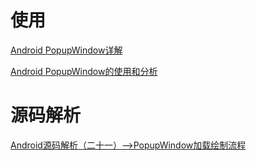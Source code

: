 # 使用

[Android PopupWindow详解](http://www.jcodecraeer.com/a/anzhuokaifa/androidkaifa/2014/0702/1627.html)

[Android PopupWindow的使用和分析](https://www.cnblogs.com/mengdd/p/3569127.html)

# 源码解析

[Android源码解析（二十一）-->PopupWindow加载绘制流程](https://blog.csdn.net/qq_23547831/article/details/51322574)